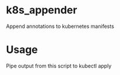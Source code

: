 # k8s_appender
Append annotations to kubernetes manifests


# Usage
Pipe output from this script to kubectl apply 
